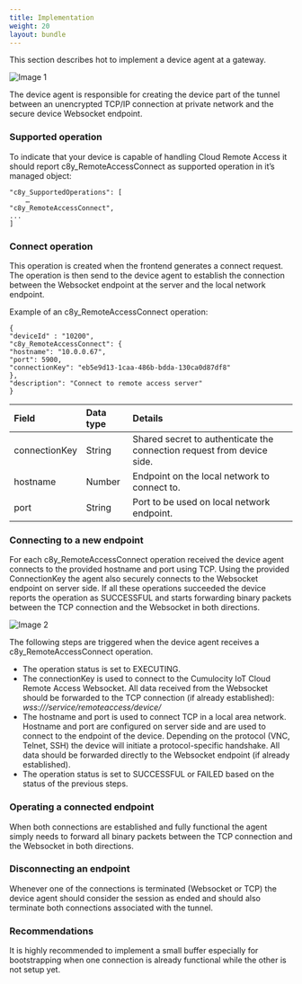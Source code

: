 ```yaml
---
title: Implementation
weight: 20
layout: bundle
---
```


This section describes hot to implement a device agent at a gateway.

![Image 1](/images/cra/cra-api-image1.png)

The device agent is responsible for creating the device part of the tunnel between an unencrypted TCP/IP connection at private network and the secure device Websocket endpoint.

### Supported operation

To indicate that your device is capable of handling Cloud Remote Access it should report c8y_RemoteAccessConnect as supported operation in it’s managed object:

	"c8y_SupportedOperations": [
		…
	"c8y_RemoteAccessConnect",
	...
	]

### Connect operation

This operation is created when the frontend generates a connect request. The operation is then send to the device agent to establish the connection between the Websocket endpoint at the server and the local network endpoint.

Example of an c8y_RemoteAccessConnect operation:

	{
	"deviceId" : "10200",
	"c8y_RemoteAccessConnect": {
	"hostname": "10.0.0.67",
	"port": 5900,
	"connectionKey": "eb5e9d13-1caa-486b-bdda-130ca0d87df8"
	},
	"description": "Connect to remote access server"
	}

|Field|Data type|Details|
|:---|:---|:---|
|connectionKey|String|Shared secret to authenticate the connection request from device side. |
|hostname|Number|Endpoint on the local network to connect to.|
|port|String|Port to be used on local network endpoint.|

### Connecting to a new endpoint

For each c8y_RemoteAccessConnect operation received the device agent connects to the provided hostname and port using TCP. Using the provided ConnectionKey the agent also securely connects to the Websocket endpoint on server side. If all these operations succeeded the device reports the operation as SUCCESSFUL and starts forwarding binary packets between the TCP connection and the Websocket in both directions.

![Image 2](/images/cra/cra-api-image2.png)

The following steps are triggered when the device agent receives a c8y_RemoteAccessConnect operation.

* The operation status is set to EXECUTING.
* The connectionKey is used to connect to the Cumulocity IoT Cloud Remote Access Websocket. All data received from the Websocket should be forwarded to the TCP connection (if already established): *wss://<hostname>/service/remoteaccess/device/<connectionKey>*
* The hostname and port is used to connect TCP in a local area network. Hostname and port are configured on server side and are used to connect to the endpoint of the device. Depending on the protocol (VNC, Telnet, SSH) the device will initiate a protocol-specific handshake. All data should be forwarded directly to the Websocket endpoint (if already established).
* The operation status is set to SUCCESSFUL or FAILED based on the status of the previous steps.

### Operating a connected endpoint

When both connections are established and fully functional the agent simply needs to forward all binary packets between the TCP connection and the Websocket in both directions.

### Disconnecting an endpoint

Whenever one of the connections is terminated (Websocket or TCP) the device agent should consider the session as ended and should also terminate both connections associated with the tunnel.

### Recommendations

It is highly recommended to implement a small buffer especially for bootstrapping when one connection is already functional while the other is not setup yet.

